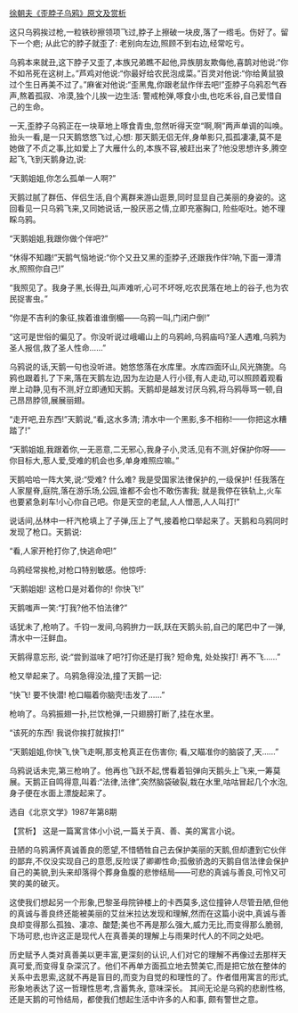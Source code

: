 [徐朝夫《歪脖子乌鸦》原文及赏析](https://www.vrrw.net/wx/15312.html)

这只乌鸦挨过枪,一粒铁砂擦领项飞过,脖子上擦破一块皮,落了一绺毛。伤好了。留下一个疤; 从此它的脖子就歪了: 老别向左边,照顾不到右边,经常吃亏。

乌鸦本来就丑,这下脖子又歪了,本族兄弟瞧不起他,异族朋友欺侮他,喜鹊对他说:“你不如吊死在这树上。”芦鸡对他说:“你最好给农民泡成菜。”百灵对他说:“你给黄鼠狼过个生日再美不过了。”麻雀对他说:“歪黑鬼,你跟老鼠作伴去吧!”歪脖子乌鸦忍气吞声,熬着孤寂、冷漠,独个儿挨一边生活: 警戒枪弹,啄食小虫,也吃禾谷,自己爱惜自己的生命。

一天,歪脖子乌鸦正在一块草地上啄食青虫,忽然听得天空“啊,啊”两声单调的叫唤。抬头一看,是一只天鹅悠悠飞过,心想: 那天鹅无侣无伴,身单影只,孤孤凄凄,莫不是她做了不贞之事,比如爱上了大雁什么的,本族不容,被赶出来了?他没思想许多,腾空起飞,飞到天鹅身边,说:

“天鹅姐姐,你怎么孤单一人啊?”

天鹅过腻了群伍、伴侣生活,自个离群来游山逛景,同时显显自己美丽的身姿的。这回看见一只乌鸦飞来,又同她说话,一股厌恶之情,立即充塞胸口, 险些呕吐。她不理睬乌鸦。

“天鹅姐姐,我跟你做个伴吧?”

“休得不知趣!”天鹅气恼地说:“你个又丑又黑的歪脖子,还跟我作伴?呐,下面一潭清水,照照你自己!”

“我照见了。我身子黑,长得丑,叫声难听,心可不坏呀,吃农民落在地上的谷子,也为农民捉害虫。”

“你是不吉利的象征,挨着谁谁倒楣——乌鸦一叫,门闭户倒!”

“这可是世俗的偏见了。你没听说过峨嵋山上的乌鸦岭,乌鸦庙吗?圣人遇难,乌鸦为圣人报信,救了圣人性命……”

乌鸦说的话,天鹅一句也没听进。她悠悠落在水库里。水库四面环山,风光旖旎。乌鸦也跟着扎了下来,落在天鹅左边,因为左边是人行小径,有人走动,可以照顾着观看岸上动静,见有不测,好立即通知天鹅。天鹅却是越发讨厌乌鸦,将乌鸦辱骂一顿,自己昂昂脖领,展展丽翅。

“走开吧,丑东西!”天鹅说,“看,这水多清; 清水中一个黑影,多不相称!——你把这水糟踏了!”

“天鹅姐姐,我跟着你,一无恶意,二无邪心,我身子小,灵活,见有不测,好保护你呀——你目标大,惹人爱,受难的机会也多,单身难照应嘛。”

天鹅哈哈一阵大笑,说:“受难? 什么难? 我是受国家法律保护的,一级保护! 任我落在人家屋脊,庭院,落在游乐场,公园,谁都不会也不敢伤害我; 就是我停在铁轨上,火车也要紧急刹车!小心你自己吧。你是天空的老鼠,人人憎恶,人人叫打!”

说话间,丛林中一杆汽枪填上了子弹,压上了气,接着枪口举起来了。天鹅和乌鸦同时发现了枪口。天鹅说:

“看,人家开枪打你了,快逃命吧!”

乌鸦经常挨枪,对枪口特别敏感。他惊呼:

“天鹅姐姐! 这枪口是对着你的! 你快飞!”

天鹅嗤声一笑:“打我?他不怕法律?”

话犹未了,枪响了。千钧一发间,乌鸦拚力一跃,跃在天鹅头前,自己的尾巴中了一弹,清水中一汪鲜血。

天鹅得意忘形, 说:“尝到滋味了吧?打你还是打我? 短命鬼, 处处挨打! 再不飞……”

枪又举起来了。乌鸦急得没法,撞了天鹅一记:

“快飞! 要不快潜! 枪口瞄着你脑壳!击发了……”

枪响了。乌鸦振翅一扑,拦饮枪弹,一只翅膀打断了,挂在水里。

“该死的东西! 我说你挨打就挨打!”

“天鹅姐姐,你快飞,快飞走啊,那支枪真正在伤害你; 看,又瞄准你的脑袋了,天……”

乌鸦说话未完,第三枪响了。他再也飞跃不起,愣看着铅弹向天鹅头上飞来,一筹莫展。天鹅正自鸣得意,叫着:“法律,法律”,突然脑袋破裂,栽在水里,咕咕冒起几个水泡,身子便在水面上漂旋起来了。

选自《北京文学》1987年第8期



【赏析】 这是一篇寓言体小小说,一篇关于真、善、美的寓言小说。

丑陋的乌鸦满怀真诚善良的愿望,不惜牺牲自己去保护美丽的天鹅,但却遭到它伙伴的鄙弃,不仅没实现自己的意愿,反险误了卿卿性命;孤傲骄逸的天鹅自信法律会保护自己的美貌,到头来却落得个葬身鱼腹的悲惨结局——可悲的真诚与善良,可怜又可笑的美的破灭。

这使我们想起另一个形象,巴黎圣母院钟楼上的卡西莫多,这位撞钟人尽管丑陋,但他的真诚与善良终还能被美丽的艾丝米拉达发现和理解,然而在这篇小说中,真诚与善良却变得那么孤独、凄凉、酸楚;美也不再是那么强大,威力无比,而变得那么脆弱,下场可悲,也许这正是现代人在真善美的理解上与雨果时代人的不同之处吧。

历史赋予人类对真善美以更丰富,更深刻的认识,人们对它的理解不再像过去那样天真可爱,而变得复杂深沉了。他们不再单方面孤立地去赞美它,而是把它放在整体的关系中去思索,这就不再是盲目的,而变为自觉的和理性的了。作者借用寓言的形式,形象地表达了这一哲理性思考,含蓄隽永, 意味深长。 其间无论是乌鸦的悲剧性格, 还是天鹅的可怜结局，都使我们想起生活中许多的人和事, 颇有警世之意。

